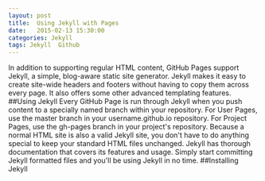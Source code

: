 ```yaml
---
layout: post
title:  Using Jekyll with Pages
date:   2015-02-13 15:30:00
categories: Jekyll
tags: Jekyll  Github
---
```

In addition to supporting regular HTML content, GitHub Pages support Jekyll, a simple, blog-aware static site generator. Jekyll makes it easy to create site-wide headers and footers without having to copy them across every page. It also offers some other advanced templating features.
##Using Jekyll
Every GitHub Page is run through Jekyll when you push content to a specially named branch within your repository. For User Pages, use the master branch in your username.github.io repository. For Project Pages, use the gh-pages branch in your project's repository. Because a normal HTML site is also a valid Jekyll site, you don't have to do anything special to keep your standard HTML files unchanged. Jekyll has thorough documentation that covers its features and usage. Simply start committing Jekyll formatted files and you'll be using Jekyll in no time.
##Installing Jekyll